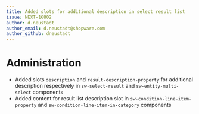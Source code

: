 ```yaml
---
title: Added slots for additional description in select result list
issue: NEXT-16802
author: d.neustadt
author_email: d.neustadt@shopware.com 
author_github: dneustadt
---
```

# Administration
* Added slots `description` and `result-description-property` for additional description respectively in `sw-select-result` and `sw-entity-multi-select` components
* Added content for result list description slot in `sw-condition-line-item-property` and `sw-condition-line-item-in-category` components
